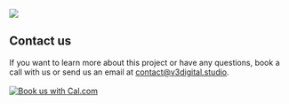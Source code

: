 ![](https://i.imgur.com/NvkKDdA.png)

## Contact us

If you want to learn more about this project or have any questions, book a call
with us or send us an email at
[contact@v3digital.studio](mailto:contact@v3digital.studio). <br/><br/>
<a href="https://cal.com/v3digitalstudio/30min"><img alt="Book us with Cal.com" src="https://cal.com/book-with-cal-dark.svg" /></a>
